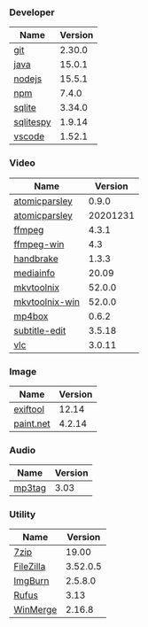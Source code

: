 
### Developer
Name                                                                                | Version
----                                                                                | -------
[git](https://github.com/git-for-windows/git/releases)                              | 2.30.0
[java](http://www.oracle.com/technetwork/java/javase/downloads/index.html)          | 15.0.1
[nodejs](https://nodejs.org/en/download/current/)                                   | 15.5.1
[npm](https://github.com/npm/cli)                                                   | 7.4.0
[sqlite](http://www.sqlite.org/download.html)                                       | 3.34.0
[sqlitespy](http://www.yunqa.de/delphi/doku.php/products/sqlitespy/index)           | 1.9.14
[vscode](https://code.visualstudio.com/updates)                                     | 1.52.1

### Video
Name                                                                                | Version
----                                                                                | -------
[atomicparsley](http://sourceforge.net/projects/atomicparsley/files/atomicparsley/) | 0.9.0
[atomicparsley](https://github.com/wez/atomicparsley)                               | 20201231
[ffmpeg](http://www.ffmpeg.org/download.html)                                       | 4.3.1
[ffmpeg-win](http://ffmpeg.zeranoe.com/builds/)                                     | 4.3
[handbrake](http://handbrake.fr/downloads.php)                                      | 1.3.3
[mediainfo](http://mediaarea.net/us/MediaInfo/Download/Windows)                     | 20.09
[mkvtoolnix](http://www.bunkus.org/videotools/mkvtoolnix/downloads.html)            | 52.0.0
[mkvtoolnix-win](http://www.fosshub.com/MKVToolNix.html)                            | 52.0.0
[mp4box](http://gpac.wp.mines-telecom.fr/mp4box/)                                   | 0.6.2
[subtitle-edit](https://github.com/SubtitleEdit/subtitleedit/releases)              | 3.5.18
[vlc](https://www.videolan.org/vlc/download-windows.html)                           | 3.0.11

### Image
Name                                                                                | Version
----                                                                                | -------
[exiftool](http://www.sno.phy.queensu.ca/~phil/exiftool/)                           | 12.14
[paint.net](http://www.getpaint.net/download.html)                                  | 4.2.14

### Audio
Name                                                                                | Version
----                                                                                | -------
[mp3tag](http://www.mp3tag.de/en/download.html)                                     | 3.03

### Utility
Name                                                                                | Version
----                                                                                | -------
[7zip](http://www.7-zip.org/download.html)                                          | 19.00
[FileZilla](https://filezilla-project.org/download.php?show_all=1)                  | 3.52.0.5
[ImgBurn](http://www.imgburn.com/index.php?act=download)                            | 2.5.8.0
[Rufus](https://github.com/pbatard/rufus/releases)                                  | 3.13
[WinMerge](http://winmerge.org/downloads/)                                          | 2.16.8
